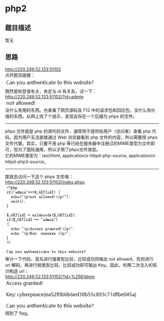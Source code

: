 # php2
## 题目描述
暂无
## 思路
http://220.249.52.133:51102  
点开题目链接：  
![avatar](./picture/php2_1.png)  
既然是和登录有关，肯定与 id 有关系，试一下：  
http://220.249.52.133:51102/?id=admin  
![avatar](./picture/php2_2.png)  
没什么有用的东西。也查看了网页源码及 F12 中的请求包和回应包，没什么有价值的东西。从网上找了个提示，发现会存在一个后缀为 phps 的文件。  
***
phps 文件就是 php 的源代码文件，通常用于提供给用户（访问者）查看 php 代码，因为用户无法直接通过 Web 浏览器看到 php 文件的内容，所以需要用 phps 文件代替。其实，只要不用 php 等已经在服务器中注册过的MIME类型为文件即可，但为了国际通用，所以才用了phps文件类型。  
它的MIME类型为：text/html, application/x-httpd-php-source, application/x-httpd-php3-source。  
***
那就去访问一下这个 phps 文件咯：  
http://220.249.52.133:51102/index.phps  
![avatar](./picture/php2_3.png)  
审计一下代码，首先进行强类型比较，比较成功则输出 not allowed，否则进行 url 解码，再进行弱类型比较，比较成功即可输出 Key。因此，利用二次注入的知识构造 url：  
http://220.249.52.133:51102/?id=%2561dmin  
![avatar](./picture/php2_4.png)  
得到了 flag。  

